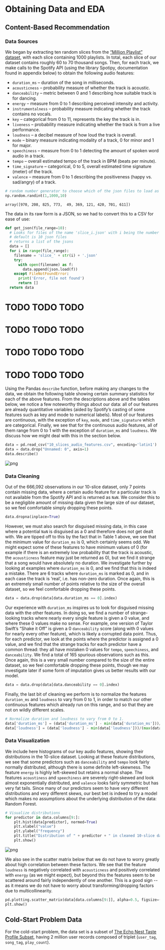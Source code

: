 # Obtaining Data and EDA

## Content-Based Recommendation

### Data Sources

We began by extracting ten random slices from the 
<a href="https://labs.spotify.com/2018/05/30/introducing-the-million-playlist-dataset-and-recsys
-challenge-2018/">“Million Playlist” dataset</a>, with each slice containing 1000 playlists. 
In total, each slice of our dataset contains roughly 60 to 70 thousand songs. Then, for each track, 
we make calls to the Spotify API (using the library Spotipy, documentation found in appendix below) to 
obtain the following audio features: 

- `duration_ms` – duration of the song in milliseconds.
- `acousticness` – probability measure of whether the track is acoustic.
- `danceability` – metric between 0 and 1 describing how suitable track is for dancing.
- `energy` – measure from 0 to 1 describing perceived intensity and activity.
- `instrumentalness` – probability measure indicating whether the track contains no vocals.
- `key` – categorical from 0 to 11, represents the key the track is in.
- `liveness` – probability measure indicating whether the track is from a live performance.
- `loudness` – a decibel measure of how loud the track is overall.
- `mode` – binary measure indicating modality of a track, 0 for minor and 1 for major.
- `speechiness` – measure from 0 to 1 detecting the amount of spoken word audio in a track. 
- `tempo` – overall estimated tempo of the track in BPM (beats per minute).
- `time_signature` – categorical, 0 to 5, overall estimated time signature (meter) of the track.
- `valence` – measure from 0 to 1 describing the positiveness (happy vs. sad/angry) of a track.

``` python
# random number generator to choose which of the json files to load as data
np.random.randint(1,1000,10)
```
``` 
array([970, 208, 825, 773,  49, 369, 121, 420, 701, 611])
```

The data in its raw form is a JSON, so we had to convert this to a CSV for ease of use:

``` python
def get_json(file_range=10):
  # Looks for files of the name 'slice_i.json' with i being the number
  # default is 10 json files
  # returns a list of the jsons
  data = []
  for i in range(file_range):
    filename = 'slice_' + str(i) + '.json'
    try:
      with open(filename) as f:
        data.append(json.load(f))
    except FileNotFoundError:
      print('Error, file not found')
      return []
  return data
```

# TODO TODO TODO 
# TODO TODO TODO 
# TODO TODO TODO 
# TODO TODO TODO 

Using the Pandas `describe` function, before making any changes to the data, we obtain the following table showing 
certain summary statistics for each of the above features. From the descriptions above and the tables below, we notice
a few noteworthy things about our data: all of our features are already quantitative variables (aided by Spotify’s 
casting of some features such as key and mode to numerical labels). Most of our features are continuous, with the 
exception of `key`, `mode`, and `time_signature` which are categorical. Finally, we see that for the continuous audio 
features, all of them range from 0 to 1 with the exception of `duration_ms` and `loudness`. We discuss how we might deal 
with this in the section below.

``` python
data = pd.read_csv("10_slices_audio_features.csv", encoding='latin1')
data = data.drop("Unnamed: 0", axis=1)
data.describe()
```
![png](Images/data_describe.png)

### Data Cleaning

Out of the 666,092 observations in our 10-slice dataset, only 7 points contain missing data, where a certain audio feature 
for a particular track is not available from the Spotify API and is returned as `NaN`. We consider this to be a negligible 
amount of missing data given the large size of our dataset, so we feel comfortable simply dropping these points. 

``` python
data.dropna(inplace=True)
```

However, we must also search for disguised missing data, in this case where a potential `NaN` is disguised as a 0 and 
therefore does not get dealt with. We are tipped off to this by the fact that in Table 1 above, we see that the minimum
value for `duration_ms` is 0, which certainly seems odd. We might expect some of these features to have minimum values 
of 0 (for example if there is an extremely low probability that the track is acoustic, the `acousticness` feature may 
just be returned as 0), but we find it strange that a song would have absolutely no duration. We investigate further by 
looking at examples where `duration_ms` is 0, and we find that this is indeed a mistake. There are 6 tracks where 
`duration_ms` is marked as 0, and in each case the track is ‘real’, i.e. has non-zero duration. Once again, this is an 
extremely small number of points relative to the size of the overall dataset, so we feel comfortable dropping these points.

``` python
data = data.drop(data[data.duration_ms == 0].index)
```

Our experience with `duration_ms` inspires us to look for disguised missing data with the other features. In doing so, 
we find a number of strange-looking tracks where nearly every single feature is given a 0 value, and where these 0 
values make no sense. For example, one version of Taylor Swift’s “Shake it Off” is given a 0 `danceability` 
score (along with 0 values for nearly every other feature), which is likely a corrupted data point. Thus, for each 
predictor, we look at the points where the predictor is assigned a 0 value, and we find that the strange tracks for 
each predictor have a common thread: they all have mistaken 0 values for `tempo`, `speechiness`, and `danceability`. 
We find a total of 165 spurious observations such as this. Once again, this is a very small number compared to the 
size of the entire dataset, so we feel comfortable dropping these points, though we may investigate later if some 
form of imputation gives us better results with our model.

``` python
data = data.drop(data[data.danceability == 0].index)
```

Finally, the last bit of cleaning we perform is to normalize the features `duration_ms` and `loudness` to vary from 
0 to 1, in order to match our other continuous features which already run on this range, and so that they are not on 
wildly different scales.

``` python
# Normalize duration and loudness to vary from 0 to 1.
data['duration_ms'] = (data['duration_ms'] - min(data['duration_ms']))/(max(data['duration_ms']) - min(data['duration_ms']))
data['loudness'] = (data['loudness'] - min(data['loudness']))/(max(data['loudness']) - min(data['loudness']))
```
### Data Visualization

We include here histograms of our key audio features, showing their distributions in the 10-slice dataset. Looking at these 
feature distributions, we see that some predictors such as `danceability` and `tempo` look fairly normally distributed, 
although there is some definite left-skewness. The feature `energy` is highly left-skewed but retains a normal shape. 
The features `acoustiness` and `speechiness` are severely right-skewed and look almost exponentially distributed, and 
`valence` looks fairly symmetric but has very fat tails. Since many of our predictors seem to have very different 
distributions and very different skews, our best bet is indeed to try a model which makes no assumptions about the 
underlying distribution of the data: Random Forest.

``` python
# Visualize distributions
for predictor in data.columns[9:]:
    plt.hist(data[predictor], normed=True)
    plt.xlabel("value")
    plt.ylabel("frequency")
    plt.title("Distribution of " + predictor + " in cleaned 10-slice dataset")
    plt.show()
```
![png](Images/data_viz1.png)

We also see in the scatter matrix below that we do not have to worry greatly about high correlation between these factors. 
We see that the feature `loudness` is negatively correlated with `acousticness` and positively correlated with `energy` 
(as we might expect), but beyond this the features seem to be scattered around fairly independently of one another. 
This is a good sign -- as it means we do not have to worry about transforming/dropping factors due to multicollinearity.

``` python
pd.plotting.scatter_matrix(data[data.columns[9:]], alpha=0.5, figsize=(20.0, 20.0))
plt.show()
```

## Cold-Start Problem Data
For the cold-start problem, the data set is a subset of <a href="https://labrosa.ee.columbia.edu/millionsong/tasteprofile">
The Echo Nest Taste Profile Subset</a>, having 2 million user records composed of triplet (`user_tag`, `song_tag`, 
`play_count`). 

